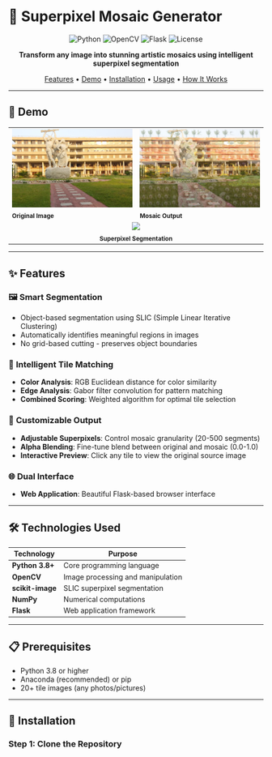 # 🎨 Superpixel Mosaic Generator

<div align="center">

![Python](https://img.shields.io/badge/Python-3.8+-blue.svg)
![OpenCV](https://img.shields.io/badge/OpenCV-4.0+-green.svg)
![Flask](https://img.shields.io/badge/Flask-2.0+-red.svg)
![License](https://img.shields.io/badge/License-MIT-yellow.svg)

**Transform any image into stunning artistic mosaics using intelligent superpixel segmentation**

[Features](#-features) • [Demo](#-demo) • [Installation](#-installation) • [Usage](#-usage) • [How It Works](#-how-it-works)

</div>

---

## 📸 Demo

<table>
  <tr>
   <td><img src="https://github.com/tashib11/mosaic_generator_img_processing/blob/main/durbar.jpg" width="300"/><br/><sub><b>Original Image</b></sub></td>
<td><img src="https://github.com/tashib11/mosaic_generator_img_processing/blob/main/durbar_mosaic_output.jpg" width="300"/><br/><sub><b>Mosaic Output</b></sub></td>

  </tr>
  <tr>
    <td colspan="2" align="center"><img src="https://github.com/tashib11/mosaic_generator_img_processing/blob/main/assets/segmentation_demo_durbar.png" width="300"/><br/><sub><b>Superpixel Segmentation</b></sub></td>

</table>

---

## ✨ Features

### 🖼️ **Smart Segmentation**
- Object-based segmentation using SLIC (Simple Linear Iterative Clustering)
- Automatically identifies meaningful regions in images
- No grid-based cutting - preserves object boundaries

### 🎯 **Intelligent Tile Matching**
- **Color Analysis**: RGB Euclidean distance for color similarity
- **Edge Analysis**: Gabor filter convolution for pattern matching
- **Combined Scoring**: Weighted algorithm for optimal tile selection

### 🎨 **Customizable Output**
- **Adjustable Superpixels**: Control mosaic granularity (20-500 segments)
- **Alpha Blending**: Fine-tune blend between original and mosaic (0.0-1.0)
- **Interactive Preview**: Click any tile to view the original source image

### 🌐 **Dual Interface**
- **Web Application**: Beautiful Flask-based browser interface

---

## 🛠️ Technologies Used

| Technology | Purpose |
|------------|---------|
| **Python 3.8+** | Core programming language |
| **OpenCV** | Image processing and manipulation |
| **scikit-image** | SLIC superpixel segmentation |
| **NumPy** | Numerical computations |
| **Flask** | Web application framework |


---

## 📋 Prerequisites

- Python 3.8 or higher
- Anaconda (recommended) or pip
- 20+ tile images (any photos/pictures)

---

## 🚀 Installation

### Step 1: Clone the Repository
```bash